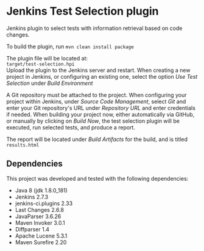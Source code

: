 # Jenkins Test Selection plugin

Jenkins plugin to select tests with information retrieval based on code changes.

To build the plugin, run `mvn clean install package`

The plugin file will be located at:<br/> `target/test-selection.hpi`<br/>
Upload the plugin to the Jenkins server and restart. When creating a new project in Jenkins, or configuring an existing one, select the option <em>Use Test Selection</em> under <em>Build Environment</em>

A Git repository must be attached to the project. When configuring your project within Jenkins, under <em>Source Code Management</em>, select <em>Git</em> and enter your Git repository's URL under <em>Repository URL</em> and enter credentials if needed. When building your project now, either automatically via GitHub, or manually by clicking on <em>Build Now</em>, the test selection plugin will be executed, run selected tests, and produce a report.

The report will be located under <em>Build Artifacts</em> for the build, and is titled `results.html`

## Dependencies

This project was developed and tested with the following dependencies:
- Java 8 (jdk 1.8.0_181)
- Jenkins 2.7.3
- jenkins-ci.plugins 2.33
- Last Changes 2.6.8
- JavaParser 3.6.26
- Maven Invoker 3.0.1
- Diffparser 1.4
- Apache Lucene 5.3.1
- Maven Surefire 2.20
